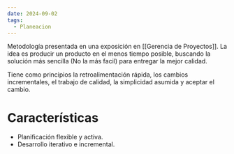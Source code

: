 ```yaml
---
date: 2024-09-02
tags:
  - Planeacion
---
```


Metodología presentada en una exposición en [[Gerencia de Proyectos]]. La idea es producir un producto en el menos tiempo posible, buscando la solución más sencilla (No la más facil) para entregar la mejor calidad. 

Tiene como principios la retroalimentación rápida, los cambios incrementales, el trabajo de calidad, la simplicidad asumida y aceptar el cambio.

# Características

- Planificación flexible y activa.
- Desarrollo iterativo e incremental.